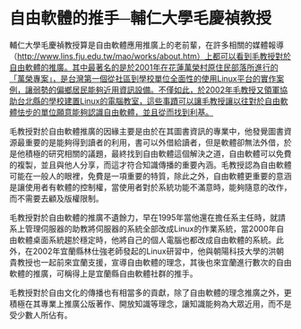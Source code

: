 # 自由軟體的推手─輔仁大學毛慶禎教授

輔仁大學毛慶禎教授算是自由軟體應用推廣上的老前輩，在許多相關的媒體報導（http://www.lins.fju.edu.tw/mao/works/about.htm）上都可以看到毛教授對於自由軟體的推廣。其中最著名的是於2001年在花蓮萬榮村原住民部落所進行的「萬榮專案」，是台灣第一個從社區到學校單位全面性的使用Linux平台的實作案例，讓弱勢的偏鄉居民能夠近用資訊設備。不僅如此，於2002年毛教授又領軍協助台北縣的學校建置Linux的電腦教室，這些事蹟可以讓毛教授讓以往對於自由軟體怯步的單位願意能夠認識自由軟體，並且從而找到利基。

毛教授對於自由軟體推廣的因緣主要是由於在其圖書資訊的專業中，他發覺圖書資源最重要的是能夠得到讀者的利用，書可以外借給讀者，但是軟體卻無法外借，於是他積極的研究相關的議題，最終找到自由軟體這個解決之道，自由軟體可以免費的複製，並且與他人分享，而這才符合知識傳播的重要內涵。毛教授認為自由軟體可能在一般人的眼裡，免費是一項重要的特質，除此之外，自由軟體更重要的意涵是讓使用者有軟體的控制權，當使用者對於系統功能不滿意時，能夠隨意的改作，而不需要去顧及版權限制。

毛教授對於自由軟體的推廣不遺餘力，早在1995年當他還在擔任系主任時，就請系上管理伺服器的助教將伺服器的系統全部改成Linux的作業系統，當2000年自由軟體桌面系統趨於穩定時，他將自己的個人電腦也都改成自由軟體的系統。此外，在2002年宜蘭縣林仕強老師發起的Linux研習中，他與朝陽科技大學的洪朝貴教授也一起前來宜蘭支援，宣導自由軟體的理念，其後也來宜蘭進行數次的自由軟體的推廣，可稱得上是宜蘭縣自由軟體社群的推手。

毛教授對於自由文化的傳播也有相當多的貢獻，除了自由軟體的理念推廣之外，更積極在其專業上推廣公版著作、開放知識等理念，讓知識能夠為大眾近用，而不是受少數人所佔有。
